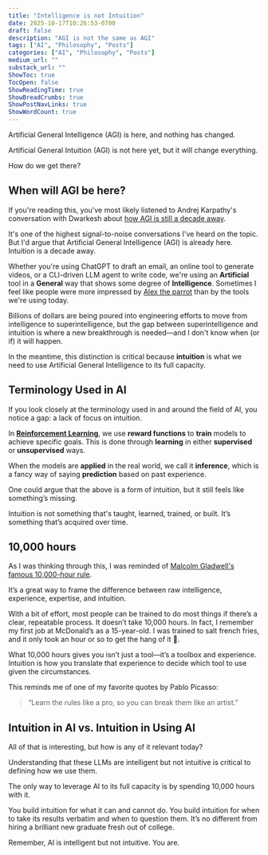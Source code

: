 ```yaml
---
title: "Intelligence is not Intuition"
date: 2025-10-17T10:26:53-0700
draft: false
description: "AGI is not the same as AGI"
tags: ["AI", "Philosophy", "Posts"]
categories: ["AI", "Philosophy", "Posts"]
medium_url: ""
substack_url: ""
ShowToc: true
TocOpen: false
ShowReadingTime: true
ShowBreadCrumbs: true
ShowPostNavLinks: true
ShowWordCount: true
---
```


Artificial General Intelligence (AGI) is here, and nothing has changed.

Artificial General Intuition (AGI) is not here yet, but it will change everything.

How do we get there?

## When will AGI be here?

If you're reading this, you've most likely listened to Andrej Karpathy's conversation with Dwarkesh about [how AGI is still a decade away](https://www.dwarkesh.com/p/andrej-karpathy).

It's one of the highest signal-to-noise conversations I've heard on the topic. But I'd argue that Artificial General Intelligence (AGI) is already here. Intuition is a decade away.

Whether you're using ChatGPT to draft an email, an online tool to generate videos, or a CLI-driven LLM agent to write code, we're using an **Artificial** tool in a **General** way that shows some degree of **Intelligence**. Sometimes I feel like people were more impressed by [Alex the parrot](<https://en.wikipedia.org/wiki/Alex_(parrot)>) than by the tools we're using today.

Billions of dollars are being poured into engineering efforts to move from intelligence to superintelligence, but the gap between superintelligence and intuition is where a new breakthrough is needed—and I don't know when (or if) it will happen.

In the meantime, this distinction is critical because **intuition** is what we need to use Artificial General Intelligence to its full capacity.

## Terminology Used in AI

If you look closely at the terminology used in and around the field of AI, you notice a gap: a lack of focus on intuition.

In [**Reinforcement Learning**](https://en.wikipedia.org/wiki/Reinforcement_learning), we use **reward functions** to **train** models to achieve specific goals. This is done through **learning** in either **supervised** or **unsupervised** ways.

When the models are **applied** in the real world, we call it **inference**, which is a fancy way of saying **prediction** based on past experience.

One could argue that the above is a form of intuition, but it still feels like something’s missing.

Intuition is not something that's taught, learned, trained, or built. It’s something that’s acquired over time.

## 10,000 hours

As I was thinking through this, I was reminded of [Malcolm Gladwell's famous 10,000-hour rule](https://pmc.ncbi.nlm.nih.gov/articles/PMC4662388/).

It’s a great way to frame the difference between raw intelligence, experience, expertise, and intuition.

With a bit of effort, most people can be trained to do most things if there’s a clear, repeatable process. It doesn’t take 10,000 hours. In fact, I remember my first job at McDonald’s as a 15-year-old. I was trained to salt french fries, and it only took an hour or so to get the hang of it 🍟.

What 10,000 hours gives you isn’t just a tool—it’s a toolbox and experience. Intuition is how you translate that experience to decide which tool to use given the circumstances.

This reminds me of one of my favorite quotes by Pablo Picasso:

> “Learn the rules like a pro, so you can break them like an artist.”

## Intuition in AI vs. Intuition in Using AI

All of that is interesting, but how is any of it relevant today?

Understanding that these LLMs are intelligent but not intuitive is critical to defining how we use them.

The only way to leverage AI to its full capacity is by spending 10,000 hours with it.

You build intuition for what it can and cannot do. You build intuition for when to take its results verbatim and when to question them. It’s no different from hiring a brilliant new graduate fresh out of college.

Remember, AI is intelligent but not intuitive. You are.
